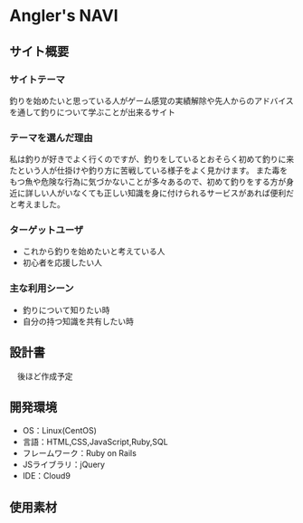 # Angler's NAVI

## サイト概要
### サイトテーマ
釣りを始めたいと思っている人がゲーム感覚の実績解除や先人からのアドバイスを通して釣りについて学ぶことが出来るサイト

### テーマを選んだ理由
私は釣りが好きでよく行くのですが、釣りをしているとおそらく初めて釣りに来たという人が仕掛けや釣り方に苦戦している様子をよく見かけます。
また毒をもつ魚や危険な行為に気づかないことが多々あるので、初めて釣りをする方が身近に詳しい人がいなくても正しい知識を身に付けられるサービスがあれば便利だと考えました。

### ターゲットユーザ
- これから釣りを始めたいと考えている人
- 初心者を応援したい人

### 主な利用シーン
- 釣りについて知りたい時
- 自分の持つ知識を共有したい時

## 設計書
　後ほど作成予定

## 開発環境
- OS：Linux(CentOS)
- 言語：HTML,CSS,JavaScript,Ruby,SQL
- フレームワーク：Ruby on Rails
- JSライブラリ：jQuery
- IDE：Cloud9

## 使用素材
<!--- フリー素材として以下を使用-->
<!--  - Unsplash(https://unsplash.com/ja)-->